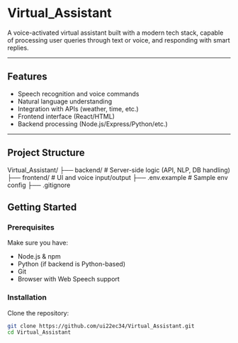 
# Virtual_Assistant

A voice-activated virtual assistant built with a modern tech stack, capable of processing user queries through text or voice, and responding with smart replies.

---

## Features

-  Speech recognition and voice commands
-  Natural language understanding
-  Integration with APIs (weather, time, etc.)
-  Frontend interface (React/HTML)
-  Backend processing (Node.js/Express/Python/etc.)

---

##  Project Structure
Virtual_Assistant/
├── backend/ # Server-side logic (API, NLP, DB handling)
├── frontend/ # UI and voice input/output
├── .env.example # Sample env config
├── .gitignore


##  Getting Started
###  Prerequisites

Make sure you have:

- Node.js & npm
- Python (if backend is Python-based)
- Git
- Browser with Web Speech support

### Installation

Clone the repository:
```bash
git clone https://github.com/ui22ec34/Virtual_Assistant.git
cd Virtual_Assistant
